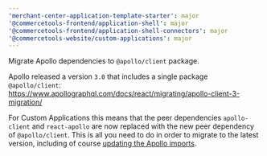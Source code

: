 ```yaml
---
'merchant-center-application-template-starter': major
'@commercetools-frontend/application-shell': major
'@commercetools-frontend/application-shell-connectors': major
'@commercetools-website/custom-applications': major
---
```


Migrate Apollo dependencies to `@apollo/client` package.

Apollo released a version `3.0` that includes a single package `@apollo/client`: https://www.apollographql.com/docs/react/migrating/apollo-client-3-migration/

For Custom Applications this means that the peer dependencies `apollo-client` and `react-apollo` are now replaced with the new peer dependency of `@apollo/client`.
This is all you need to do in order to migrate to the latest version, including of course [updating the Apollo imports](https://www.apollographql.com/docs/react/migrating/apollo-client-3-migration/#updating-imports).
